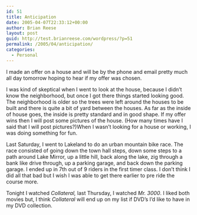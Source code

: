 ```yaml
---
id: 51
title: Anticipation
date: 2005-04-07T22:33:12+00:00
author: Brian Reese
layout: post
guid: http://test.brianreese.com/wordpress/?p=51
permalink: /2005/04/anticipation/
categories:
  - Personal
---
```

I made an offer on a house and will be by the phone and email pretty much all day tomorrow hoping to hear if my offer was chosen.

I was kind of skeptical when I went to look at the house, because I didn’t know the neighborhood, but once I got there things started looking good. The neighborhood is older so the trees were left around the houses to be built and there is quite a bit of yard between the houses. As far as the inside of house goes, the inside is pretty standard and in good shape. If my offer wins then I will post some pictures of the house. (How many times have I said that I will post pictures?)When I wasn’t looking for a house or working, I was doing something for fun. 

Last Saturday, I went to Lakeland to do an urban mountain bike race. The race consisted of going down the town hall steps, down some steps to a path around Lake Mirror, up a little hill, back along the lake, zig through a bank like drive through, up a parking garage, and back down the parking garage. I ended up in 7th out of 9 riders in the first timer class. I don’t think I did all that bad but I wish I was able to get there earlier to pre ride the course more.

Tonight I watched _Collateral,_ last Thursday, I watched _Mr. 3000_. I liked both movies but, I think _Collateral_ will end up on my list if DVD’s I’d like to have in my DVD collection.